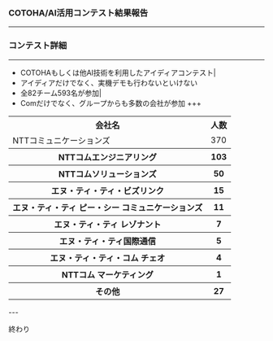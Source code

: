 ### COTOHA/AI活用コンテスト結果報告
---
### コンテスト詳細
---
- COTOHAもしくは他AI技術を利用したアイディアコンテスト|
 - アイディアだけでなく、実機デモも行わないといけない
- 全82チーム593名が参加|
 - Comだけでなく、グループからも多数の会社が参加
+++
<table>
  <tr>
    <th>会社名</th>
    <th>人数</th> 
  </tr>
  <tr>
    <td>NTTコミュニケーションズ</td>
    <td>370</td>
  </tr>
  <tr>
    <th>NTTコムエンジニアリング</th>
    <th>103</th> 
  </tr>
 <tr>
    <th>NTTコムソリューションズ</th>
    <th>50</th> 
  </tr>
 <tr>
    <th>エヌ・ティ・ティ・ビズリンク</th>
    <th>15</th> 
  </tr>
 <tr>
    <th>エヌ・ティ・ティ ピー・シー コミュニケーションズ</th>
    <th>11</th> 
  </tr>
 <tr>
    <th>エヌ・ティ・ティ レゾナント</th>
    <th>7</th> 
  </tr>
 <tr>
    <th>エヌ・ティ・ティ国際通信</th>
    <th>5</th> 
  </tr>
 <tr>
    <th>エヌ・ティ・ティ・コム チェオ</th>
    <th>4</th> 
  </tr>
 <tr>
    <th>NTTコム マーケティング</th>
    <th>1</th> 
  </tr>
 <tr>
    <th>その他</th>
    <th>27</th> 
  </tr>
</table>
---

終わり

